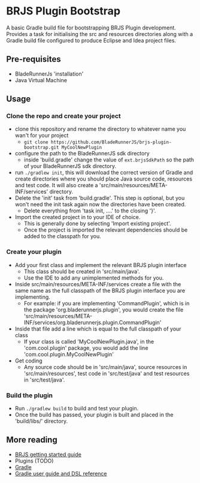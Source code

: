 # BRJS Plugin Bootstrap

A basic Gradle build file for bootstrapping BRJS Plugin development. Provides a task for initialising the src and resources directories along with a Gradle build file configured to produce Eclipse and Idea project files.

## Pre-requisites
- BladeRunnerJs 'installation'
- Java Virtual Machine

## Usage

### Clone the repo and create your project
- clone this repository and rename the directory to whatever name you wan't for your project
  - `git clone https://github.com/BladeRunnerJS/brjs-plugin-bootstrap.git MyCoolNewPlugin`
- configure the path to the BladeRunnerJS sdk directory
  - inside 'build.gradle' change the value of `ext.brjsSdkPath` so the path of your BladeRunnerJS sdk directory. 
- run `./gradlew init`, this will download the correct version of Gradle and create directories where you should place Java source code, resources and test code. It will also create a 'src/main/resources/META-INF/services' directory.
- Delete the 'init' task from 'build.gradle'. This step is optional, but you won't need the init task again now the directories have been created.
  - Delete everything from 'task init, ....' to the closing '}'.
- Import the created project in to your IDE of choice.
  - This is generally done by selecting 'Import existing project'.
  - Once the project is imported the relevant dependencies should be added to the classpath for you.
 
### Create your plugin
- Add your first class and implement the relevant BRJS plugin interface
  - This class should be created in 'src/main/java'.
  - Use the IDE to add any unimplemented methods for you.
- Inside src/main/resources/META-INF/services create a file with the same name as the full classpath of the BRJS plugin interface you are implementing.
  - For example: if you are implementing 'CommandPlugin', which is in the package 'org.bladerunnerjs.plugin', you would create the file 'src/main/resources/META-INF/services/org.bladerunnerjs.plugin.CommandPlugin'
- Inside that file add a line which is equal to the full classpath of your class
  - If your class is called 'MyCoolNewPlugin.java', in the 'com.cool.plugin' package, you would add the line 'com.cool.plugin.MyCoolNewPlugin'
- Get coding
  - Any source code should be in 'src/main/java', source resources in 'src/main/resources', test code in 'src/test/java' and test resources in 'src/test/java'.

### Build the plugin
- Run `./gradlew build` to build and test your plugin.
- Once the build has passed, your plugin is built and placed in the 'build/libs/' directory.

## More reading
- [BRJS getting started guide](http://bladerunnerjs.org/docs/use/getting_started/)
- Plugins (TODO)
- [Gradle](http://www.gradle.org/)
- [Gradle user guide and DSL reference](http://www.gradle.org/documentation)
